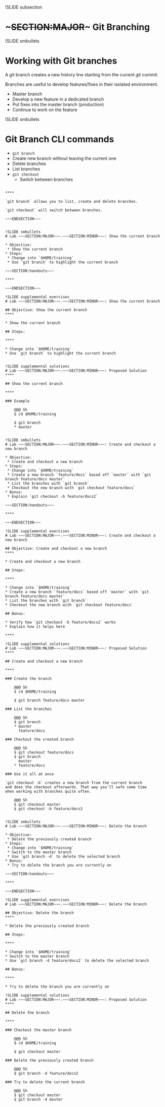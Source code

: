 !SLIDE subsection
# ~~~SECTION:MAJOR~~~ Git Branching


!SLIDE smbullets
# Working with Git branches

A git branch creates a new history line starting from the current
git commit.

Branches are useful to develop features/fixes in their isolated
environment.

* Master branch
* Develop a new feature in a dedicated branch
* Put fixes into the master branch (production)
* Continue to work on the feature

!SLIDE smbullets
# Git Branch CLI commands

* `git branch`
 * Create new branch without leaving the current one
 * Delete branches
 * List branches
* `git checkout`
  * Switch between branches

~~~SECTION:handouts~~~

****

`git branch` allows you to list, create and delete branches.

`git checkout` will switch between branches.

~~~ENDSECTION~~~


!SLIDE smbullets
# Lab ~~~SECTION:MAJOR~~~.~~~SECTION:MINOR~~~: Show the current branch

* Objective:
 * Show the current branch
* Steps:
 * Change into `$HOME/training`
 * Use `git branch` to highlight the current branch

~~~SECTION:handouts~~~

****

~~~ENDSECTION~~~

!SLIDE supplemental exercises
# Lab ~~~SECTION:MAJOR~~~.~~~SECTION:MINOR~~~: Show the current branch

## Objective: Show the current branch
****

* Show the current branch

## Steps:

****

* Change into `$HOME/training`
* Use `git branch` to highlight the current branch


!SLIDE supplemental solutions
# Lab ~~~SECTION:MAJOR~~~.~~~SECTION:MINOR~~~: Proposed Solution
****

## Show the current branch

****

### Example

    @@@ Sh
    $ cd $HOME/training

    $ git branch
    * master


!SLIDE smbullets
# Lab ~~~SECTION:MAJOR~~~.~~~SECTION:MINOR~~~: Create and checkout a new branch

* Objective:
 * Create and checkout a new branch
* Steps:
 * Change into `$HOME/training`
 * Create a new branch `feature/docs` based off `master` with `git branch feature/docs master`
 * List the branches with `git branch`
 * Checkout the new branch with `git checkout feature/docs`
* Bonus:
 * Explain `git checkout -b feature/docs2`

~~~SECTION:handouts~~~

****

~~~ENDSECTION~~~

!SLIDE supplemental exercises
# Lab ~~~SECTION:MAJOR~~~.~~~SECTION:MINOR~~~: Create and checkout a new branch

## Objective: Create and checkout a new branch
****

* Create and checkout a new branch

## Steps:

****

* Change into `$HOME/training`
* Create a new branch `feature/docs` based off `master` with `git branch feature/docs master`
* List the branches with `git branch`
* Checkout the new branch with `git checkout feature/docs`

## Bonus:

* Verify how `git checkout -b feature/docs2` works
* Explain how it helps here

****

!SLIDE supplemental solutions
# Lab ~~~SECTION:MAJOR~~~.~~~SECTION:MINOR~~~: Proposed Solution
****

## Create and checkout a new branch

****

### Create the branch

    @@@ Sh
    $ cd $HOME/training

    $ git branch feature/docs master

### List the branches

    @@@ Sh
    $ git branch
    * master
      feature/docs

### Checkout the created branch

    @@@ Sh
    $ git checkout feature/docs
    $ git branch
      master
    * feature/docs

### Use it all at once

`git checkout -b` creates a new branch from the current branch
and does the checkout afterwards. That way you'll safe some time
when working with branches quite often.

    @@@ Sh
    $ git checkout master
    $ git checkout -b feature/docs2


!SLIDE smbullets
# Lab ~~~SECTION:MAJOR~~~.~~~SECTION:MINOR~~~: Delete the branch

* Objective:
 * Delete the previously created branch
* Steps:
 * Change into `$HOME/training`
 * Switch to the master branch
 * Use `git branch -d` to delete the selected branch
* Bonus:
 * Try to delete the branch you are currently on

~~~SECTION:handouts~~~

****

~~~ENDSECTION~~~

!SLIDE supplemental exercises
# Lab ~~~SECTION:MAJOR~~~.~~~SECTION:MINOR~~~: Delete the branch

## Objective: Delete the branch
****

* Delete the previously created branch

## Steps:

****

* Change into `$HOME/training`
* Switch to the master branch
* Use `git branch -d feature/docs2` to delete the selected branch

## Bonus:

****

* Try to delete the branch you are currently on

!SLIDE supplemental solutions
# Lab ~~~SECTION:MAJOR~~~.~~~SECTION:MINOR~~~: Proposed Solution
****

## Delete the branch

****

### Checkout the master branch

    @@@ Sh
    $ cd $HOME/training

    $ git checkout master

### Delete the previously created branch

    @@@ Sh
    $ git branch -d feature/docs2

### Try to delete the current branch

    @@@ Sh
    $ git checkout master
    $ git branch -d master

